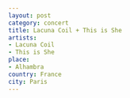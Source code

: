 ```yaml
---
layout: post
category: concert
title: Lacuna Coil + This is She
artists: 
- Lacuna Coil
- This is She
place: 
- Alhambra
country: France
city: Paris
---
```


